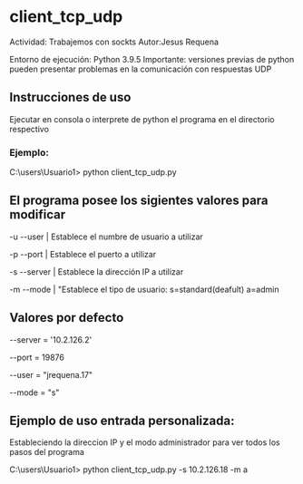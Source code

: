 # client_tcp_udp
 Actividad: Trabajemos con sockts
 Autor:Jesus Requena
 
 Entorno de ejecución:
 Python 3.9.5
 Importante: versiones previas de python pueden presentar problemas en la comunicación con respuestas UDP
 
 ## Instrucciones de uso
 
 Ejecutar en consola o interprete de python el programa en el directorio respectivo
 
 ### Ejemplo:
 
 C:\users\Usuario1> python client_tcp_udp.py
 
 ## El programa posee los sigientes valores para modificar
 
 -u --user | Establece el numbre de usuario a utilizar
 
 -p --port | Establece el puerto a utilizar
 
 -s --server | Establece la dirección IP a utilizar
 
 -m --mode | "Establece el tipo de usuario: s=standard(deafult) a=admin
 
 ## Valores por defecto
 --server = '10.2.126.2'
 
 --port = 19876
 
 --user = "jrequena.17"
 
 --mode = "s"
 
 ## Ejemplo de uso entrada personalizada:
 
 Estableciendo la direccion IP y el modo administrador para ver todos los pasos del programa
 
 C:\users\Usuario1> python client_tcp_udp.py -s 10.2.126.18 -m a
 
 
 
